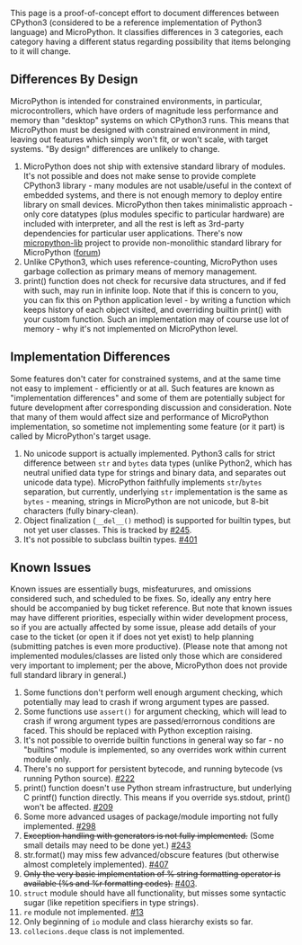 This page is a proof-of-concept effort to document differences between CPython3 (considered to be a reference implementation of Python3 language) and MicroPython. It classifies differences in 3 categories, each category having a different status regarding possibility that items belonging to it will change.

## Differences By Design
MicroPython is intended for constrained environments, in particular, microcontrollers, which have orders of magnitude less performance and memory than "desktop" systems on which CPython3 runs. This means that MicroPython must be designed with constrained environment in mind, leaving out features which simply won't fit, or won't scale, with target systems. "By design" differences are unlikely to change.

1. MicroPython does not ship with extensive standard library of modules. It's not possible and does not make sense to provide complete CPython3 library - many modules are not usable/useful in the context of embedded systems, and there is not enough memory to deploy entire library on small devices. MicroPython then takes minimalistic approach - only core datatypes (plus modules specific to particular hardware) are included with interpreter, and all the rest is left as 3rd-party dependencies for particular user applications. There's now [micropython-lib](https://github.com/micropython/micropython-lib) project to provide non-monolithic standard library for MicroPython ([forum](http://forum.micropython.org/viewtopic.php?f=5&t=70))
1. Unlike CPython3, which uses reference-counting, MicroPython uses garbage collection as primary means of memory management.
1. print() function does not check for recursive data structures, and if fed with such, may run in infinite loop. Note that if this is concern to you, you can fix this on Python application level - by writing a function which keeps history of each object visited, and overriding builtin print() with your custom function. Such an implementation may of course use lot of memory - why it's not implemented on MicroPython level.

## Implementation Differences
Some features don't cater for constrained systems, and at the same time not easy to implement - efficiently or at all. Such features are known as "implementation differences" and some of them are potentially subject for future development after corresponding discussion and consideration. Note that many of them would affect size and performance of MicroPython implementation, so sometime not implementing some feature (or it part) is called by MicroPython's target usage.

1. No unicode support is actually implemented. Python3 calls for strict difference between ``str`` and ``bytes`` data types (unlike Python2, which has neutral unified data type for strings and binary data, and separates out unicode data type). MicroPython faithfully implements ``str``/``bytes`` separation, but currently, underlying ``str`` implementation is the same as ``bytes`` - meaning, strings in MicroPython are not unicode, but 8-bit characters (fully binary-clean).
1. Object finalization (``__del__()`` method) is supported for builtin types, but not yet user classes. This is tracked by [#245](//github.com/micropython/micropython/issues/245).
1. It's not possible to subclass builtin types. [#401](//github.com/micropython/micropython/issues/401)

## Known Issues
Known issues are essentially bugs, misfeaturures, and omissions considered such, and scheduled to be fixes. So, ideally any entry here should be accompanied by bug ticket reference. But note that known issues may have different priorities, especially within wider development process, so if you are actually affected by some issue, please add details of your case to the ticket (or open it if does not yet exist) to help planning (submitting patches is even more productive). (Please note that among not implemented modules/classes are listed only those which are considered very important to implement; per the above, MicroPython does not provide full standard library in general.)

1. Some functions don't perform well enough argument checking, which potentially may lead to crash if wrong argument types are passed.
1. Some functions use ``assert()`` for argument checking, which will lead to crash if wrong argument types are passed/errornous conditions are faced. This should be replaced with Python exception raising.
1. It's not possible to override builtin functions in general way so far - no "builtins" module is implemented, so any overrides work within current module only.
1. There's no support for persistent bytecode, and running bytecode (vs running Python source). [#222](//github.com/micropython/micropython/issues/222)
1. print() function doesn't use Python stream infrastructure, but underlying C printf() function directly. This means if you override sys.stdout, print() won't be affected. [#209](//github.com/micropython/micropython/issues/209)
1. Some more advanced usages of package/module importing not fully implemented. [#298](//github.com/micropython/micropython/issues/298)
1. <strike>Exception handling with generators is not fully implemented.</strike> (Some small details may need to be done yet.) [#243](//github.com/micropython/micropython/issues/243)
1. str.format() may miss few advanced/obscure features (but otherwise almost completely implemented). [#407](//github.com/micropython/micropython/issues/407)
1. <strike>Only the very basic implementation of % string formatting operator is available (%s and %r formatting codes).</strike> [#403](//github.com/micropython/micropython/issues/403).
1. ``struct`` module should have all functionality, but misses some syntactic sugar (like repetition specifiers in type strings).
1. ``re`` module not implemented. [#13](//github.com/micropython/micropython/issues/13)
1. Only beginning of ``io`` module and class hierarchy exists so far.
1. ``collecions.deque`` class is not implemented.
